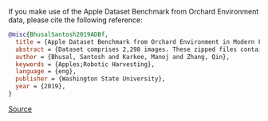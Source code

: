 If you make use of the Apple Dataset Benchmark from Orchard Environment data, please cite the following reference:

```bibtex
@misc{BhusalSantosh2019ADBf,
  title = {Apple Dataset Benchmark from Orchard Environment in Modern Fruiting Wall},
  abstract = {Dataset comprises 2,298 images. These zipped files contain images of apple trees with fruits captured during robotic harvesting and yield estimation studies at Washington State University from multiple years, different time of the day and multiple varieties using multiple sensors with modern fruiting wall architecture},
  author = {Bhusal, Santosh and Karkee, Manoj and Zhang, Qin},
  keywords = {Apples;Robotic Harvesting},
  language = {eng},
  publisher = {Washington State University},
  year = {2019},
}
```

[Source](https://hdl.handle.net/2376/17721)
